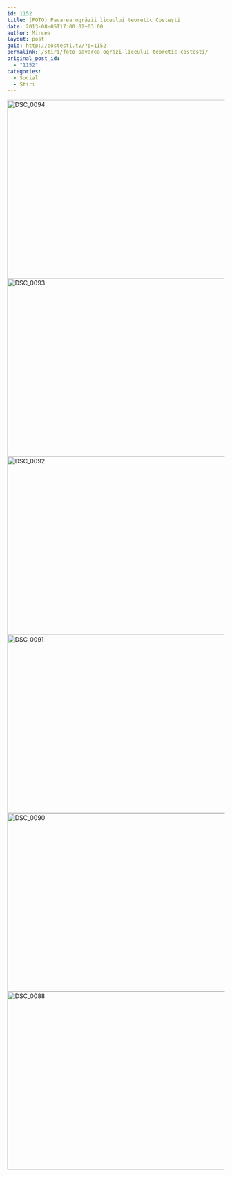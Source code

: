 ```yaml
---
id: 1152
title: (FOTO) Pavarea ogrăzii liceului teoretic Costeşti
date: 2013-08-05T17:00:02+03:00
author: Mircea
layout: post
guid: http://costesti.tv/?p=1152
permalink: /stiri/foto-pavarea-ograzi-liceului-teoretic-costesti/
original_post_id:
  - "1152"
categories:
  - Social
  - Știri
---
```

[<img alt="DSC_0094" class="alignleft size-large wp-image-1159" src="http://costestean.files.wordpress.com/2013/08/dsc_0094.jpg?w=1024&#038;h=682" style="height:413px;width:620px;" />](http://costestean.files.wordpress.com/2013/08/dsc_0094.jpg) [<img alt="DSC_0093" class="alignleft size-large wp-image-1158" src="http://costestean.files.wordpress.com/2013/08/dsc_0093.jpg?w=1024&#038;h=682" style="height:413px;width:620px;" />](http://costestean.files.wordpress.com/2013/08/dsc_0093.jpg) [<img alt="DSC_0092" class="alignleft size-large wp-image-1157" src="http://costestean.files.wordpress.com/2013/08/dsc_0092.jpg?w=1024&#038;h=682" style="height:413px;width:620px;" />](http://costestean.files.wordpress.com/2013/08/dsc_0092.jpg) [<img alt="DSC_0091" class="alignleft size-large wp-image-1156" src="http://costestean.files.wordpress.com/2013/08/dsc_0091.jpg?w=1024&#038;h=682" style="height:413px;width:620px;" />](http://costestean.files.wordpress.com/2013/08/dsc_0091.jpg) [<img alt="DSC_0090" class="alignleft size-large wp-image-1155" src="http://costestean.files.wordpress.com/2013/08/dsc_0090.jpg?w=1024&#038;h=682" style="height:413px;width:620px;" />](http://costestean.files.wordpress.com/2013/08/dsc_0090.jpg) [<img alt="DSC_0088" class="alignleft size-large wp-image-1153" src="http://costestean.files.wordpress.com/2013/08/dsc_0088.jpg?w=1024&#038;h=682" style="height:413px;width:620px;" />](http://costestean.files.wordpress.com/2013/08/dsc_0088.jpg)